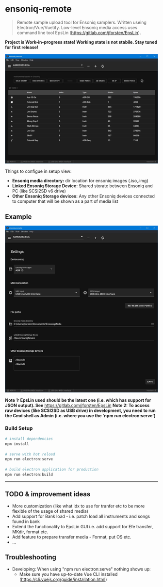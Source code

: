 # ensoniq-remote

> Remote sample upload tool for Ensoniq samplers. Written useing Electron/Vue/Vuetify. Low-level Ensoniq media access uses command line tool EpsLin (https://gitlab.com/jforsten/EpsLin).

**Project is Work-in-progress state! Working state is not stabile. Stay tuned for first release!**

![alt text](documentation/browser_view.JPG)

Things to configue in setup view:

- **Ensoniq media directory:** dir location for ensoniq images (.iso,.img)
- **Linked Ensoniq Storage Device:** Shared storate between Ensoniq and PC (like SCSI2SD v6 drive)
- **Other Ensoniq Storage devices:** Any other Ensoniq devices connected to computer that will be shown as a part of media list

## Example

![alt text](documentation/settings_view.JPG)

**Note 1: EpsLin used should be the latest one (i.e. which has support for JSON output). See** <https://gitlab.com/jforsten/EpsLin>
**Note 2: To access raw devices (like SCSI2SD as USB drive) in development, you need to run the Cmd shell as Admin (i.e. where you use the 'npm run electron:serve')**

### Build Setup

```bash
# install dependencies
npm install

# serve with hot reload
npm run electron:serve

# build electron application for production
npm run electron:build

```

---

## TODO & improvement ideas

- More customization (like what idx to use for tranfer etc to be more flexible of the usage of shared media)
- Add support for Bank load - i.e. patch load all instruments and songs found in bank
- Extend the functionality to EpsLin GUI i.e. add support for Efe transfer, MKdir, format etc.
- Add feature to prepare transfer media - Format, put OS etc.
- ...

## Troubleshooting 

- Developing: When using "npm run electron:serve" nothing shows up:
    * Make sure you have up-to-date Vue CLI installed (https://cli.vuejs.org/guide/installation.html)
    